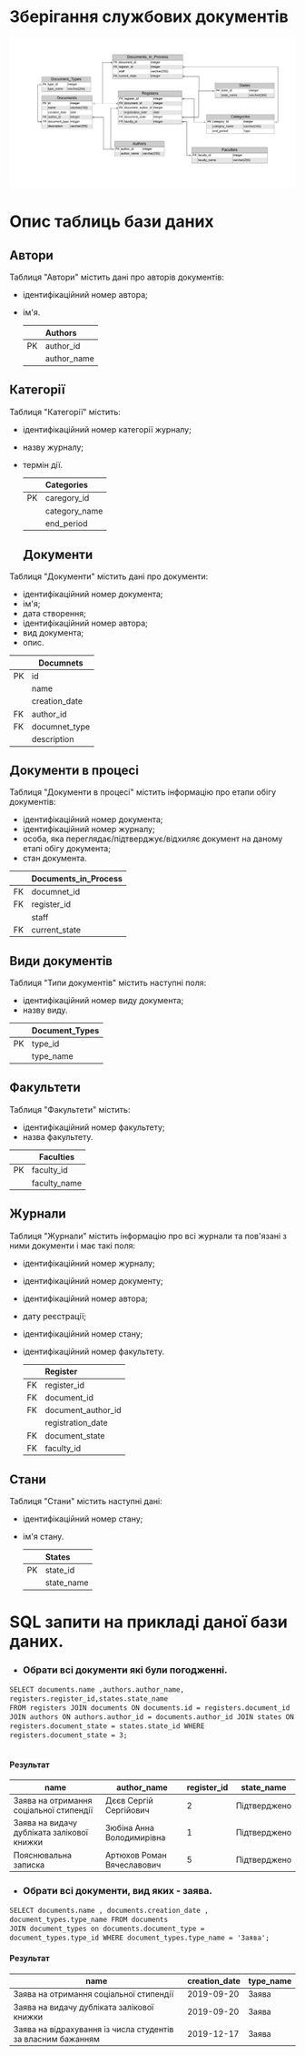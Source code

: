 # Зберігання службових документів

![ER diagram](ER_diagram.png)

# Опис таблиць бази даних

## Автори

Таблиця "Автори" містить дані про авторів документів:
+ ідентифікаційний номер автора;
+ ім'я.

  |     |Authors     | 
  |-----|------------|
  | PK  | author_id  |
  |     | author_name|
  
## Категорії 

Таблиця "Категорії" містить: 
+ ідентифікаційний номер категорії журналу; 
+ назву журналу;
+ термін дії.

  |     |Categories     | 
  |-----|---------------|
  | PK  | caregory_id   |
  |     | category_name |
  |     | end_period    |
  
  ## Документи 
  
 Таблиця "Документи" містить дані про документи:
 + ідентифікаційний номер документа;
 + ім'я;
 + дата створення;
 + ідентифікаційний номер автора;
 + вид документа;
 + опис.
  
  |     |Documnets      | 
  |-----|---------------|
  | PK  | id            |
  |     | name          |
  |     | creation_date |
  | FK  | author_id     |
  | FK  | documnet_type |
  |     | description   |
  
  ## Документи в процесі
  
 Таблиця "Документи в процесі" містить інформацію про етапи обігу документів:
 + ідентифікаційний номер документа;
 + ідентифікаційний номер журналу;
 + особа, яка переглядає/підтверджує/відхиляє документ на даному етапі обігу документа; 
 + стан документа.
  
  |     |Documents_in_Process      | 
  |-----|--------------------------|
  | FK  | documnet_id              |
  | FK  | register_id              |
  |     | staff                    |
  | FK  | current_state            |
  
  ## Види документів 
  
 Таблиця "Типи документів" містить наступні поля:
 + ідентифікаційний номер виду документа;
 + назву виду.
  
  |     |Document_Types    | 
  |-----|------------------|
  | PK  | type_id          |
  |     | type_name        |
  
  ## Факультети
  
 Таблиця "Факультети" містить:
 + ідентифікаційний номер факультету;
 + назва факультету.
  
    
  |     |Faculties     | 
  |-----|--------------|
  | PK  | faculty_id   |
  |     | faculty_name |
  
## Журнали

Таблиця "Журнали" містить інформацію про всі журнали та пов'язані з ними документи і має такі поля:
+ ідентифікаційний номер журналу;
+ ідентифікаційний номер документу;
+ ідентифікаційний номер автора;
+ дату реєстрації;
+ ідентифікаційний номер стану;
+ ідентифікаційний номер факультету.

  |     |Register            | 
  |-----|--------------------|
  | FK  | register_id        |
  | FK  | document_id        |
  | FK  | document_author_id |
  |     | registration_date  |
  | FK  | document_state     |
  | FK  | faculty_id         |

## Стани

Таблиця "Стани" містить наступні дані:
+ ідентифікаційний номер стану;
+ ім'я стану.

  |     |States        | 
  |-----|--------------|
  | PK  | state_id     |
  |     | state_name   |
  
# SQL запити на прикладі даної бази даних.

+ ### Обрати всі документи які були погодженні. 

```
SELECT documents.name ,authors.author_name, registers.register_id,states.state_name
FROM registers JOIN documents ON documents.id = registers.document_id JOIN authors ON authors.author_id = documents.author_id JOIN states ON registers.document_state = states.state_id WHERE registers.document_state = 3;


```
#### Результат

| name | author_name | register_id |state_name |
|------|-------------|-------------|-----------|
| Заява на отримання соціальної стипендії | Дєєв Сергій Сергійович | 2 | Підтверджено |
| Заява на видачу дубліката залікової книжки | Зюбіна Анна Володимирівна | 1 | Підтверджено |
| Пояснювальна записка | Артюхов Роман Вячеславович | 5 | Підтверджено |
 
+ ### Обрати всі документи, вид яких - заява.

```
SELECT documents.name , documents.creation_date , document_types.type_name FROM documents
JOIN document_types on documents.document_type = document_types.type_id WHERE document_types.type_name = 'Заява';

```
#### Результат 

| name | creation_date | type_name |
|---|---|---|
| Заява на отримання соціальної стипендії | 2019-09-20 | Заява |
| Заява на видачу дубліката залікової книжки | 2019-09-20 | Заява |
| Заява на відрахування із числа студентів за власним бажанням | 2019-12-17 | Заява |


